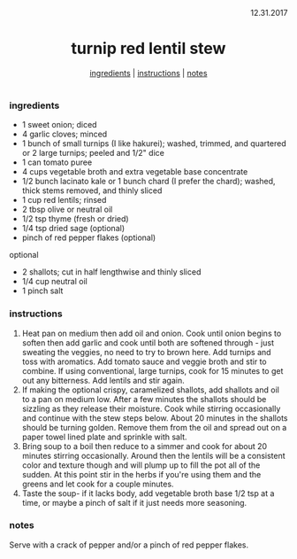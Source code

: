 <p align="right">12.31.2017</p>

<h1 align="center">turnip red lentil stew</h1>

<div align="center">
  <a href="#ingredients">ingredients</a> | 
  <a href="#instructions">instructions</a> | 
  <a href="#notes">notes</a>
</div>
<br>

### ingredients
- 1 sweet onion; diced
- 4 garlic cloves; minced
- 1 bunch of small turnips (I like hakurei); washed, trimmed, and quartered or 2 large turnips; peeled and 1/2" dice
- 1 can tomato puree
- 4 cups vegetable broth and extra vegetable base concentrate
- 1/2 bunch lacinato kale or 1 bunch chard (I prefer the chard); washed, thick stems removed, and thinly sliced
- 1 cup red lentils; rinsed
- 2 tbsp olive or neutral oil
- 1/2 tsp thyme (fresh or dried)
- 1/4 tsp dried sage (optional)
- pinch of red pepper flakes (optional)

optional
- 2 shallots; cut in half lengthwise and thinly sliced
- 1/4 cup neutral oil
- 1 pinch salt


### instructions
1. Heat pan on medium then add oil and onion. Cook until onion begins to soften then add garlic and cook until both are softened through - just sweating the veggies, no need to try to brown here. Add turnips and toss with aromatics.  Add tomato sauce and veggie broth and stir to combine. If using conventional, large turnips, cook for 15 minutes to get out any bitterness.  Add lentils and stir again. 
2. If making the optional crispy, caramelized shallots, add shallots and oil to a pan on medium low.  After a few minutes the shallots should be sizzling as they release their moisture.  Cook while stirring occasionally and continue with the stew steps below. About 20 minutes in the shallots should be turning golden. Remove them from the oil and spread out on a paper towel lined plate and sprinkle with salt.  
3. Bring soup to a boil then reduce to a simmer and cook for about 20 minutes stirring occasionally. Around then the lentils will be a consistent color and texture though and will plump up to fill the pot all of the sudden. At this point stir in the herbs if you're using them and the greens and let cook for a couple minutes.  
4. Taste the soup- if it lacks body, add vegetable broth base 1/2 tsp at a time, or maybe a pinch of salt if it just needs more seasoning.

### notes
Serve with a crack of pepper and/or a pinch of red pepper flakes.

